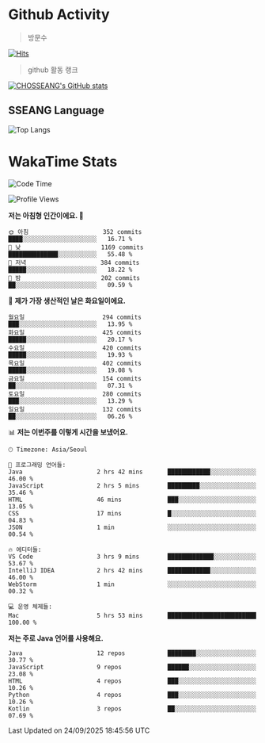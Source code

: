 <!--
**CHOSSEANG/CHOSSEANG** is a ✨ _special_ ✨ repository because its `README.md` (this file) appears on your GitHub profile.

Here are some ideas to get you started:

- 🔭 I’m currently working on ...
- 🌱 I’m currently learning ...
- 👯 I’m looking to collaborate on ...
- 🤔 I’m looking for help with ...
- 💬 Ask me about ...
- 📫 How to reach me: ...
- 😄 Pronouns: ...
- ⚡ Fun fact: ...
-->

# Github Activity
> 방문수

[![Hits](https://hits.seeyoufarm.com/api/count/incr/badge.svg?url=https%3A%2F%2Fgithub.com%2FCHOSSEANG&count_bg=%238AED3E&title_bg=%23495358&icon=electron.svg&icon_color=%23E7E7E7&title=CHOSSEANG&edge_flat=false)](https://hits.seeyoufarm.com)
> github 활동 랭크

[![CHOSSEANG's GitHub stats](https://github-readme-stats.vercel.app/api?username=CHOSSEANG)](https://github.com/CHOSSEANG/github-readme-stats)

## SSEANG Language
![Top Langs](https://github-readme-stats.vercel.app/api/top-langs/?username=CHOSSEANG&layout=compact)

# WakaTime Stats

<!--START_SECTION:waka-->
![Code Time](http://img.shields.io/badge/Code%20Time-845%20hrs%2025%20mins-blue)

![Profile Views](http://img.shields.io/badge/Profile%20Views-0-blue)

**저는 아침형 인간이에요. 🐤** 

```text
🌞 아침                     352 commits         ████░░░░░░░░░░░░░░░░░░░░░   16.71 % 
🌆 낮　                     1169 commits        ██████████████░░░░░░░░░░░   55.48 % 
🌃 저녁                     384 commits         █████░░░░░░░░░░░░░░░░░░░░   18.22 % 
🌙 밤　                     202 commits         ██░░░░░░░░░░░░░░░░░░░░░░░   09.59 % 
```
📅 **제가 가장 생산적인 날은 화요일이에요.** 

```text
월요일                      294 commits         ███░░░░░░░░░░░░░░░░░░░░░░   13.95 % 
화요일                      425 commits         █████░░░░░░░░░░░░░░░░░░░░   20.17 % 
수요일                      420 commits         █████░░░░░░░░░░░░░░░░░░░░   19.93 % 
목요일                      402 commits         █████░░░░░░░░░░░░░░░░░░░░   19.08 % 
금요일                      154 commits         ██░░░░░░░░░░░░░░░░░░░░░░░   07.31 % 
토요일                      280 commits         ███░░░░░░░░░░░░░░░░░░░░░░   13.29 % 
일요일                      132 commits         ██░░░░░░░░░░░░░░░░░░░░░░░   06.26 % 
```


📊 **저는 이번주를 이렇게 시간을 보냈어요.** 

```text
🕑︎ Timezone: Asia/Seoul

💬 프로그래밍 언어들: 
Java                     2 hrs 42 mins       ████████████░░░░░░░░░░░░░   46.00 % 
JavaScript               2 hrs 5 mins        █████████░░░░░░░░░░░░░░░░   35.46 % 
HTML                     46 mins             ███░░░░░░░░░░░░░░░░░░░░░░   13.05 % 
CSS                      17 mins             █░░░░░░░░░░░░░░░░░░░░░░░░   04.83 % 
JSON                     1 min               ░░░░░░░░░░░░░░░░░░░░░░░░░   00.54 % 

🔥 에디터들: 
VS Code                  3 hrs 9 mins        █████████████░░░░░░░░░░░░   53.67 % 
IntelliJ IDEA            2 hrs 42 mins       ████████████░░░░░░░░░░░░░   46.00 % 
WebStorm                 1 min               ░░░░░░░░░░░░░░░░░░░░░░░░░   00.32 % 

💻 운영 체제들: 
Mac                      5 hrs 53 mins       █████████████████████████   100.00 % 
```

**저는 주로 Java 언어를 사용해요.** 

```text
Java                     12 repos            ████████░░░░░░░░░░░░░░░░░   30.77 % 
JavaScript               9 repos             ██████░░░░░░░░░░░░░░░░░░░   23.08 % 
HTML                     4 repos             ███░░░░░░░░░░░░░░░░░░░░░░   10.26 % 
Python                   4 repos             ███░░░░░░░░░░░░░░░░░░░░░░   10.26 % 
Kotlin                   3 repos             ██░░░░░░░░░░░░░░░░░░░░░░░   07.69 % 
```




 Last Updated on 24/09/2025 18:45:56 UTC
<!--END_SECTION:waka-->
